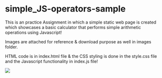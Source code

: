 # simple_JS-operators-sample

This is an practice Assignment in which a simple static web page is created which showcases a basic calculator that performs simple arithmetic operations using Javascript!

Images are attached for reference & download purpose as well in images folder.

HTML code is in index.html file & the CSS styling is done in the style.css file  and the Javascript functionality in index.js file!

<img src="https://user-images.githubusercontent.com/81765508/179370601-bd886758-3583-4654-990d-f28cec26e3b9.png">
